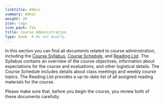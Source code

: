 ```yaml
---
linktitle: Admin
summary: Admin
weight: 20
icon: cogs
icon_pack: fas
title: Course Administration
type: book  # Do not modify.
---
```


In this section you can find all documents related to course administration, including the [Course Syllabus](./syllabus), [Course Schedule](./course-schedule), and [Reading List](./reading-list). The Syllabus contains an overview of the course objectives, information about expectations for the course and evaluations, and other logistical details. The Course Schedule includes details about class meetings and weekly course topics. The Reading List provides a up-to-date list of all assigned reading materials for the course.

Please make sure that, before you begin the course, you review both of these documents carefully. 